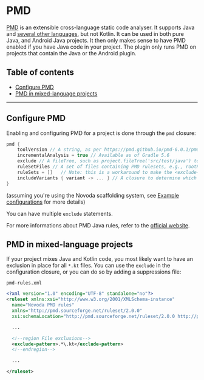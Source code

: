 # PMD
[PMD](https://pmd.github.io/) is an extensible cross-language static code analyser. It supports Java and [several other languages](https://pmd.github.io/#about),
but not Kotlin. It can be used in both pure Java, and Android Java projects. It then only makes sense to have PMD enabled if you have Java code in your project.
The plugin only runs PMD on projects that contain the Java or the Android plugin.

## Table of contents
 * [Configure PMD](#configure-pmd)
 * [PMD in mixed-language projects](#pmd-in-mixed-language-projects)

---

## Configure PMD
Enabling and configuring PMD for a project is done through the `pmd` closure:

```gradle
pmd {
    toolVersion // A string, as per https://pmd.github.io/pmd-6.0.1/pmd_release_notes.html, e.g., '6.0.1'
    incrementalAnalysis = true // Available as of Gradle 5.6
    exclude // A fileTree, such as project.fileTree('src/test/java') to exclude Java unit tests
    ruleSetFiles // A set of files containing PMD rulesets, e.g., rootProject.files('team-props/static-analysis/pmd-rules.xml')
    ruleSets = []   // Note: this is a workaround to make the <exclude-pattern>s in pmd-rules.xml actually work
    includeVariants { variant -> ... } // A closure to determine which variants (for Android) to include
}
```

(assuming you're using the Novoda scaffolding system, see [Example configurations](#example-configurations) for more details)

You can have multiple `exclude` statements.

For more informations about PMD Java rules, refer to the [official website](https://pmd.github.io/pmd-6.0.1/pmd_rules_java.html).

## PMD in mixed-language projects
If your project mixes Java and Kotlin code, you most likely want to have an exclusion in place for all `*.kt` files. You can use the `exclude`
in the configuration closure, or you can do so by adding a suppressions file:

`pmd-rules.xml`
```xml
<?xml version="1.0" encoding="UTF-8" standalone="no"?>
<ruleset xmlns:xsi="http://www.w3.org/2001/XMLSchema-instance"
  name="Novoda PMD rules"
  xmlns="http://pmd.sourceforge.net/ruleset/2.0.0"
  xsi:schemaLocation="http://pmd.sourceforge.net/ruleset/2.0.0 http://pmd.sourceforge.net/ruleset_2_0_0.xsd">

  ...

  <!--region File exclusions-->
  <exclude-pattern>.*\.kt</exclude-pattern>
  <!--endregion-->

  ...

</ruleset>
```
